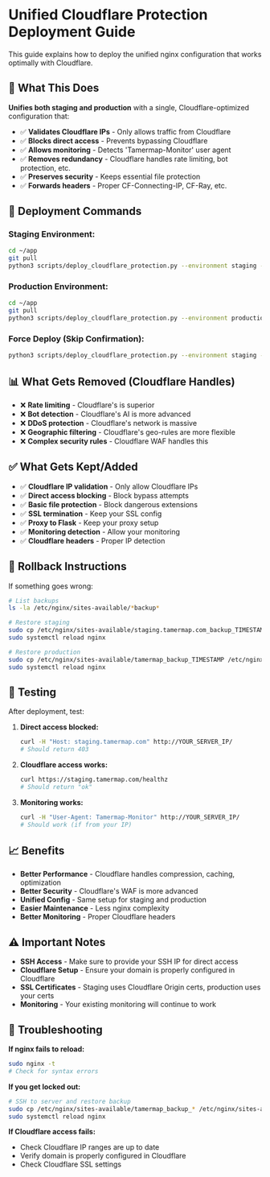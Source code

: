 # Unified Cloudflare Protection Deployment Guide

This guide explains how to deploy the unified nginx configuration that works optimally with Cloudflare.

## 🎯 What This Does

**Unifies both staging and production** with a single, Cloudflare-optimized configuration that:

- ✅ **Validates Cloudflare IPs** - Only allows traffic from Cloudflare
- ✅ **Blocks direct access** - Prevents bypassing Cloudflare
- ✅ **Allows monitoring** - Detects 'Tamermap-Monitor' user agent
- ✅ **Removes redundancy** - Cloudflare handles rate limiting, bot protection, etc.
- ✅ **Preserves security** - Keeps essential file protection
- ✅ **Forwards headers** - Proper CF-Connecting-IP, CF-Ray, etc.

## 🚀 Deployment Commands

### **Staging Environment:**
```bash
cd ~/app
git pull
python3 scripts/deploy_cloudflare_protection.py --environment staging --ssh-ip YOUR_IP
```

### **Production Environment:**
```bash
cd ~/app
git pull
python3 scripts/deploy_cloudflare_protection.py --environment production --ssh-ip YOUR_IP
```

### **Force Deploy (Skip Confirmation):**
```bash
python3 scripts/deploy_cloudflare_protection.py --environment staging --force
```

## 📊 What Gets Removed (Cloudflare Handles)

- ❌ **Rate limiting** - Cloudflare's is superior
- ❌ **Bot detection** - Cloudflare's AI is more advanced  
- ❌ **DDoS protection** - Cloudflare's network is massive
- ❌ **Geographic filtering** - Cloudflare's geo-rules are more flexible
- ❌ **Complex security rules** - Cloudflare WAF handles this

## ✅ What Gets Kept/Added

- ✅ **Cloudflare IP validation** - Only allow Cloudflare IPs
- ✅ **Direct access blocking** - Block bypass attempts
- ✅ **Basic file protection** - Block dangerous extensions
- ✅ **SSL termination** - Keep your SSL config
- ✅ **Proxy to Flask** - Keep your proxy setup
- ✅ **Monitoring detection** - Allow your monitoring
- ✅ **Cloudflare headers** - Proper IP detection

## 🔄 Rollback Instructions

If something goes wrong:

```bash
# List backups
ls -la /etc/nginx/sites-available/*backup*

# Restore staging
sudo cp /etc/nginx/sites-available/staging.tamermap.com_backup_TIMESTAMP /etc/nginx/sites-available/staging.tamermap.com
sudo systemctl reload nginx

# Restore production  
sudo cp /etc/nginx/sites-available/tamermap_backup_TIMESTAMP /etc/nginx/sites-available/tamermap
sudo systemctl reload nginx
```

## 🧪 Testing

After deployment, test:

1. **Direct access blocked:**
   ```bash
   curl -H "Host: staging.tamermap.com" http://YOUR_SERVER_IP/
   # Should return 403
   ```

2. **Cloudflare access works:**
   ```bash
   curl https://staging.tamermap.com/healthz
   # Should return "ok"
   ```

3. **Monitoring works:**
   ```bash
   curl -H "User-Agent: Tamermap-Monitor" http://YOUR_SERVER_IP/
   # Should work (if from your IP)
   ```

## 📈 Benefits

- **Better Performance** - Cloudflare handles compression, caching, optimization
- **Better Security** - Cloudflare's WAF is more advanced
- **Unified Config** - Same setup for staging and production
- **Easier Maintenance** - Less nginx complexity
- **Better Monitoring** - Proper Cloudflare headers

## ⚠️ Important Notes

- **SSH Access** - Make sure to provide your SSH IP for direct access
- **Cloudflare Setup** - Ensure your domain is properly configured in Cloudflare
- **SSL Certificates** - Staging uses Cloudflare Origin certs, production uses your certs
- **Monitoring** - Your existing monitoring will continue to work

## 🔧 Troubleshooting

**If nginx fails to reload:**
```bash
sudo nginx -t
# Check for syntax errors
```

**If you get locked out:**
```bash
# SSH to server and restore backup
sudo cp /etc/nginx/sites-available/tamermap_backup_* /etc/nginx/sites-available/tamermap
sudo systemctl reload nginx
```

**If Cloudflare access fails:**
- Check Cloudflare IP ranges are up to date
- Verify domain is properly configured in Cloudflare
- Check Cloudflare SSL settings
